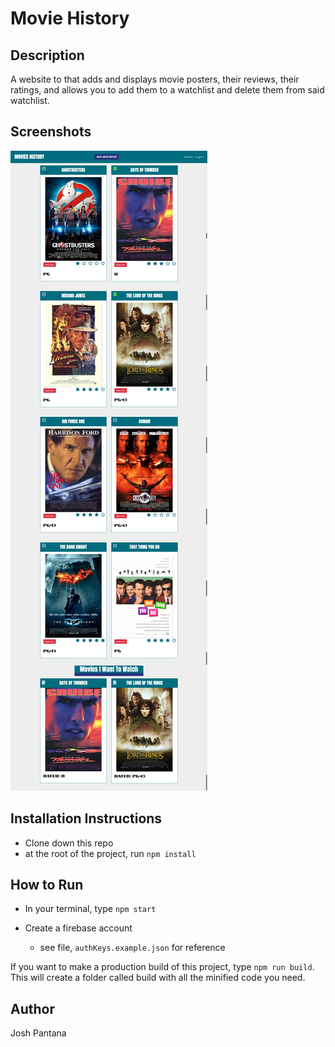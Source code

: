 # Movie History

## Description
A website to that adds and displays movie posters, their reviews, their ratings, and allows you to add them to a watchlist and delete them from said watchlist.

## Screenshots
![Image of the Movie History website.](https://raw.githubusercontent.com/jpantana/movie_history/master/imgs/movie_history_screenshot.png "screenshot of Movie History site.")

## Installation Instructions
* Clone down this repo
* at the root of the project, run `npm install`

## How to Run
* In your terminal, type `npm start`

* Create a firebase account
  * see file, ```authKeys.example.json``` for reference

If you want to make a production build of this project,
type `npm run build`. This will create a folder called build
with all the minified code you need.

## Author
Josh Pantana